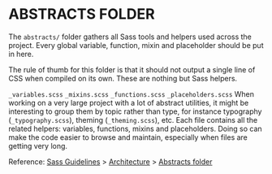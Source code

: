 # ABSTRACTS FOLDER

The `abstracts/` folder gathers all Sass tools and helpers used across the project. Every global
variable, function, mixin and placeholder should be put in here.

The rule of thumb for this folder is that it should not output a single line of CSS when compiled on
its own. These are nothing but Sass helpers.

`_variables.scss` `_mixins.scss` `_functions.scss` `_placeholders.scss` When working on a very large
project with a lot of abstract utilities, it might be interesting to group them by topic rather than
type, for instance typography (`_typography.scss`), theming (`_theming.scss`), etc. Each file
contains all the related helpers: variables, functions, mixins and placeholders. Doing so can make
the code easier to browse and maintain, especially when files are getting very long.

Reference: [Sass Guidelines](https://sass-guidelin.es/) >
[Architecture](https://sass-guidelin.es/#architecture) >
[Abstracts folder](https://sass-guidelin.es/#abstracts-folder)
